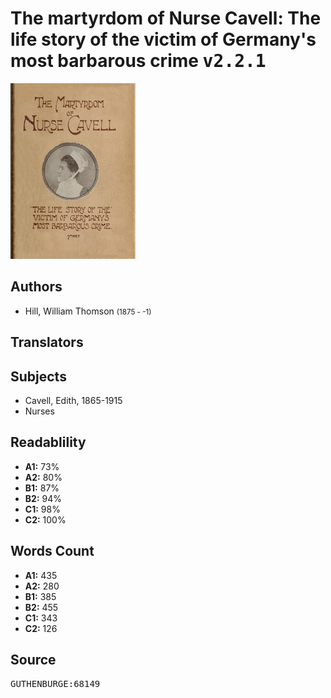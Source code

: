 # The martyrdom of Nurse Cavell: The life story of the victim of Germany's most barbarous crime <kbd>v2.2.1</kbd>

![](./cover.medium.jpg "")

## Authors


 - Hill, William Thomson <small>(1875 - -1)</small>

## Translators



## Subjects


 - Cavell, Edith, 1865-1915
 - Nurses

## Readablility


 - **A1:** 73%
 - **A2:** 80%
 - **B1:** 87%
 - **B2:** 94%
 - **C1:** 98%
 - **C2:** 100%

## Words Count


 - **A1:** 435
 - **A2:** 280
 - **B1:** 385
 - **B2:** 455
 - **C1:** 343
 - **C2:** 126

## Source


<kbd>GUTHENBURGE:68149</kbd>
